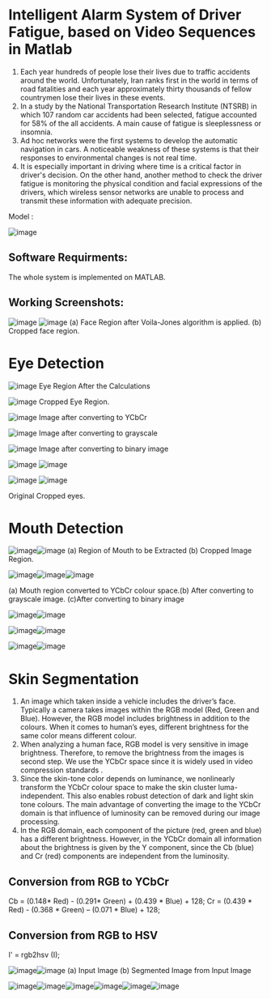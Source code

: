 # Intelligent Alarm System of Driver Fatigue, based on Video Sequences in Matlab

1. Each year hundreds of people lose their lives due to traffic accidents around the world. Unfortunately, Iran ranks first in the world in terms of road fatalities and each year approximately thirty thousands of fellow countrymen lose their lives in these events.
2. In a study by the National Transportation Research Institute (NTSRB) in which 107 random car accidents had been selected, fatigue accounted for 58% of the all accidents. A main cause of fatigue is sleeplessness or insomnia.
3. Ad hoc networks were the first systems to develop the automatic navigation in cars. A noticeable weakness of these systems is that their responses to environmental changes is not real time.
4. It is especially important in driving where time is a critical factor in driver's decision. On the other hand, another method to check the driver fatigue is monitoring the physical condition and facial expressions of the drivers, which wireless sensor networks are unable to process and transmit these information with adequate precision.

Model :

![image](https://user-images.githubusercontent.com/25412736/174870729-32239010-25b4-4b4d-a2e2-5a552e020ab7.png)

## Software Requirments:

The whole system is implemented on MATLAB.

## Working Screenshots:

![image](https://user-images.githubusercontent.com/25412736/174870879-3e3b7a6c-2365-46b8-8c9f-c03e46f8cfa1.png) ![image](https://user-images.githubusercontent.com/25412736/174870886-36054275-a730-42b4-bfff-b7b17ebf7e6c.png)
(a) Face Region after Voila-Jones algorithm is applied. (b) Cropped face region.

# Eye Detection

![image](https://user-images.githubusercontent.com/25412736/174871038-99bbcd25-9c00-4a8f-b645-5005fcf4059d.png)
Eye Region After the Calculations

![image](https://user-images.githubusercontent.com/25412736/174871042-d7d9e9be-7fd6-430e-b5ea-105c4394754e.png)
Cropped Eye Region.

![image](https://user-images.githubusercontent.com/25412736/174871132-65e7a6b2-d9fa-4f43-b2ac-bf1c4a9bc627.png)
Image after converting to YCbCr

![image](https://user-images.githubusercontent.com/25412736/174871139-362f304c-768e-4424-aaf9-72b1f0ff4165.png)
Image after converting to grayscale

![image](https://user-images.githubusercontent.com/25412736/174871149-69feeb80-ba1a-4a39-aee8-a819f9102eb5.png)
Image after converting to binary image


![image](https://user-images.githubusercontent.com/25412736/174871397-87bf085e-dc1d-4540-ae61-fb5ef7d858da.png)
![image](https://user-images.githubusercontent.com/25412736/174871462-6d8a21a2-708d-444d-af13-cb147fe02231.png)


![image](https://user-images.githubusercontent.com/25412736/174871404-fb4ef093-ac67-43fc-a2b3-0a8636a7f5f1.png)
![image](https://user-images.githubusercontent.com/25412736/174871478-59775de8-f9d1-49bd-9aa1-8f44103fc9db.png)

Original Cropped eyes.



# Mouth Detection 

![image](https://user-images.githubusercontent.com/25412736/174871561-a3cf364c-7d3e-4bde-ad7f-7f1078e42aa3.png)![image](https://user-images.githubusercontent.com/25412736/174871637-dfbf6c05-59f7-40a0-b579-14b1ba2550a4.png)
(a) Region of Mouth to be Extracted (b) Cropped Image Region.

![image](https://user-images.githubusercontent.com/25412736/174871824-52b3bc67-acd0-4679-abf1-5e1e03c50603.png)![image](https://user-images.githubusercontent.com/25412736/174871835-d8adab19-e0d4-4366-9b09-4400ae857f80.png)![image](https://user-images.githubusercontent.com/25412736/174871843-070a8b06-d5e1-4647-82ed-fd6f4f39b3ab.png)

(a) Mouth region converted to YCbCr colour space.(b) After converting to grayscale image. (c)After converting to binary image

![image](https://user-images.githubusercontent.com/25412736/174872021-0f295c0c-8409-4dfa-8288-f6f65eb3f0e8.png)![image](https://user-images.githubusercontent.com/25412736/174872038-269c6d70-a38f-4140-a3ec-79f418eac4ab.png)


![image](https://user-images.githubusercontent.com/25412736/174872041-c9b61eb0-6a27-4d35-9b86-d97b9bdfdf07.png)![image](https://user-images.githubusercontent.com/25412736/174872054-1e9ed3df-e4a4-4fca-a4a4-9aba25d37947.png)


![image](https://user-images.githubusercontent.com/25412736/174872060-221537c5-5562-4cef-a72c-a99a48d97a4b.png)![image](https://user-images.githubusercontent.com/25412736/174872068-1ffc9e00-ae3c-4a40-a389-ee96f9bb9a58.png)


# Skin Segmentation

1. An image which taken inside a vehicle includes the driver’s face. Typically a camera takes images within the RGB model (Red, Green and Blue). However, the RGB model includes brightness in addition to the colours. When it comes to human’s eyes, different brightness for the same color means different colour. 
2. When analyzing a human face, RGB model is very sensitive in image brightness. Therefore, to remove the brightness from the images is second step. We use the YCbCr space since it is widely used in video compression standards .
3. Since the skin-tone color depends on luminance, we nonlinearly transform the YCbCr colour space to make the skin cluster luma-independent. This also enables robust detection of dark and light skin tone colours. The main advantage of converting the image to the YCbCr domain is that influence of luminosity can be removed during our image processing. 
4. In the RGB domain, each component of the picture (red, green and blue) has a different brightness. However, in the YCbCr domain all information about the brightness is given by the Y component, since the Cb (blue) and Cr (red) components are independent from the luminosity.

## Conversion from RGB to YCbCr

Cb =  (0.148* Red)  - (0.291* Green)  + (0.439 * Blue)  + 128;
Cr =  (0.439 * Red)  - (0.368 * Green)  – (0.071 * Blue) + 128;

## Conversion from RGB to HSV

I' = rgb2hsv (I);


![image](https://user-images.githubusercontent.com/25412736/174872656-8d075644-7d69-4070-ac6b-07fb20652aeb.png)![image](https://user-images.githubusercontent.com/25412736/174872683-493f55d6-3190-4b5e-a32f-787f10eeae27.png)
(a) Input Image (b) Segmented Image from Input Image


![image](https://user-images.githubusercontent.com/25412736/174872791-0639de87-8e79-40fa-ad13-191184b0f9e6.png)![image](https://user-images.githubusercontent.com/25412736/174872784-64aa5375-019c-4aaa-8d2b-69be33fd67d5.png)![image](https://user-images.githubusercontent.com/25412736/174872809-14f540d8-149a-43da-b42c-bd4299090718.png)![image](https://user-images.githubusercontent.com/25412736/174872805-9472eaf8-7be2-4984-82cc-5bfe9020aef6.png)![image](https://user-images.githubusercontent.com/25412736/174872816-5ee9a5d5-a8ab-4146-8b01-a80339dd87db.png)![image](https://user-images.githubusercontent.com/25412736/174872830-2c064f4f-e203-46bf-afdd-a328b2852066.png)



